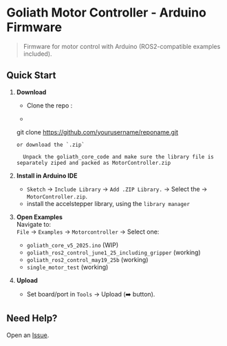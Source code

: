 # Goliath Motor Controller - Arduino Firmware

> Firmware for motor control with Arduino (ROS2-compatible examples included).

## Quick Start

1. **Download**  
   - Clone the repo :
   -  ```bash
     git clone https://github.com/yourusername/reponame.git

   ```
   or download the `.zip`
   
     Unpack the goliath_core_code and make sure the library file is separately ziped and packed as MotorController.zip
   
3. **Install in Arduino IDE**  
   - `Sketch` → `Include Library` → `Add .ZIP Library.` → Select the -> `MotorController.zip`.
   - install the accelstepper library, using the `library manager`

4. **Open Examples**  
   Navigate to:  
   `File` → `Examples` → `Motorcontroller` → Select one:  
   - `goliath_core_v5_2025.ino`                          (WIP)
   - `goliath_ros2_control_june1_25_including_gripper`   (working)  
   - `goliath_ros2_control_may19_25b`                    (working)
   - `single_motor_test`                                 (working)

5. **Upload**  
   - Set board/port in `Tools` → Upload (➡️ button).

## Need Help?
Open an [Issue](https://github.com/bvdhaagen/goliath_core_code/issues).
                                           
